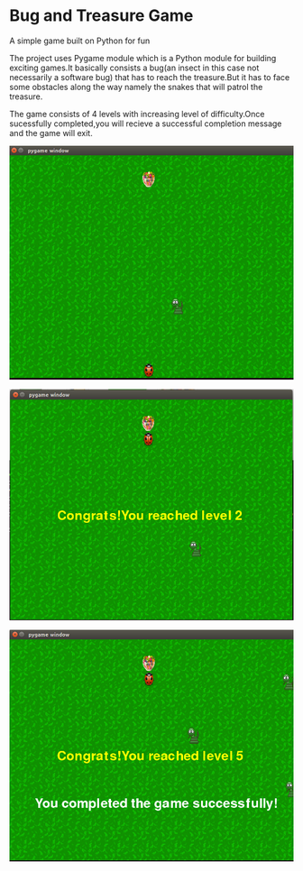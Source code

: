 # Bug and Treasure Game
A simple game built on Python for fun

The project uses Pygame module which is a Python module for building exciting games.It basically consists a 
bug(an insect in this case not necessarily a software bug) that has to reach the treasure.But it has to face 
some obstacles along the way namely the snakes that will patrol the treasure.

The game consists of 4 levels with increasing level of difficulty.Once sucessfully completed,you will recieve a 
successful completion message and the game will exit.

![Alt text](https://github.com/Souvikray/Bug-and-Treasure-Game/blob/master/Screenshot%201.png?raw=true "Screen Shot 1")


![Alt text](https://github.com/Souvikray/Bug-and-Treasure-Game/blob/master/Screenshot%202.png?raw=true "Screen Shot 2")


![Alt text](https://github.com/Souvikray/Bug-and-Treasure-Game/blob/master/Screenshot%203.png?raw=true "Screen Shot 2")
